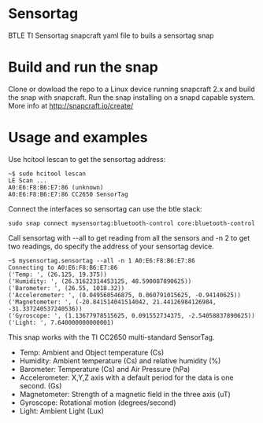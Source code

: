# Sensortag
BTLE TI Sensortag snapcraft yaml file to buils a sensortag snap

# Build and run the snap
Clone or dowload the repo to a Linux device running snapcraft 2.x and build the snap with snapcraft. Run the snap installing on a snapd capable system. More info at http://snapcraft.io/create/

# Usage and examples

Use hcitool lescan to get the sensortag address:

```
~$ sudo hcitool lescan
LE Scan ...
A0:E6:F8:B6:E7:86 (unknown)
A0:E6:F8:B6:E7:86 CC2650 SensorTag
```

Connect the interfaces so sensortag can use the btle stack:

```
sudo snap connect mysensortag:bluetooth-control core:bluetooth-control
```

Call sensortag with --all to get reading from all the sensors and -n 2 to get two readings, do specify the address of your sensortag device.

```
~$ mysensortag.sensortag --all -n 1 A0:E6:F8:B6:E7:86
Connecting to A0:E6:F8:B6:E7:86
('Temp: ', (26.125, 19.375))
('Humidity: ', (26.31622314453125, 48.590087890625))
('Barometer: ', (26.55, 1018.32))
('Accelerometer: ', (0.049560546875, 0.060791015625, -0.94140625))
('Magnetometer: ', (-20.841514041514042, 21.44126984126984, -31.337240537240536))
('Gyroscope: ', (1.13677978515625, 0.091552734375, -2.54058837890625))
('Light: ', 7.640000000000001)
```

This snap works with the TI CC2650 multi-standard SensorTag.

- Temp: Ambient and Object temperature (Cs)
- Humidity: Ambient temperature (Cs) and relative humidity (%)
- Barometer: Temperature (Cs) and Air Pressure (hPa)
- Accelerometer: X,Y,Z axis with a default period for the data is one second. (Gs)
- Magnetometer: Strength of a magnetic field in the three axis (uT)
- Gyroscope: Rotational motion (degrees/second)
- Light: Ambient Light (Lux)
